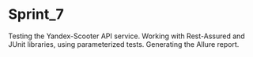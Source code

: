 # Sprint_7

Testing the Yandex-Scooter API service. Working with Rest-Assured and JUnit libraries, using parameterized tests. Generating the Allure report.

